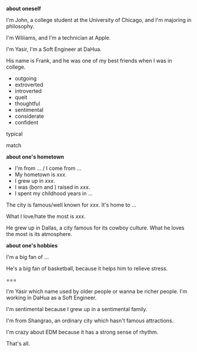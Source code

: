  **about oneself**

I'm John, a college student at the University of Chicago, and I'm majoring in philosophy.

I'm Wiliiams, and I'm a technician at Apple.

I'm Yasir, I'm a Soft Engineer at DaHua.

His name is Frank, and he was one of my best friends when I was in college.

- outgoing
- extroverted
- introverted
- queit
- thoughtful
- sentimental
- considerate
- confident

typical

match

**about one's hometown**

- I'm from ... / I come from ...
- My hometown is *xxx*.
- I grew up in *xxx*.
- I was (born and ) raised in *xxx*.
- I spent my childhood years in ...

The city is famous/well known for *xxx*. It's home to ...

What I love/hate the most is *xxx*.

He grew up in Dallas, a city famous for its cowboy culture. What he loves the most is its atmosphere.

**about one's hobbies**

I'm a big fan of ...

He's a big fan of basketball, because it helps him to relieve stress.

===

I'm Yasir which name used by older people or wanna be richer people. I'm working in DaHua as a Soft Engineer.

I'm sentimental because I grew up in a sentimental family. 

I'm from Shangrao, an ordinary city which hasn't famous attractions.

I'm crazy about EDM because it has a strong sense of rhythm.

That's all.